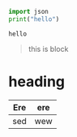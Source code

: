 ```python
import json
print("hello")
```

    hello


> this is block

# heading

|Ere|ere|
|---|---|
|sed|wew|

